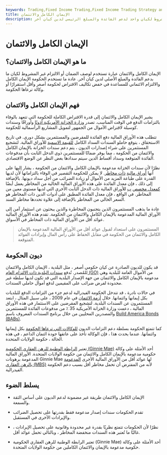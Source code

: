 ```yaml
---
keywords: Trading,Fixed Income Trading,Fixed Income Trading Strategy and Education,Strategy and Education
title: الإيمان الكامل والائتمان
description: يصف الإيمان الكامل والائتمان الضمان أو الالتزام غير المشروط لكيان واحد لدعم الفائدة والمبلغ الرئيسي لدين كيان آخر.
---
```


# الإيمان الكامل والائتمان
## ما هو الإيمان الكامل والائتمان؟

الإيمان الكامل والائتمان عبارة تستخدم لوصف الضمان أو الالتزام غير المشروط لكيان ما بدعم الفائدة والمبلغ الأصلي لدين كيان آخر. عادة ما تستخدم الحكومة الإيمان الكامل والالتزام الائتماني للمساعدة في خفض تكاليف الاقتراض لحكومة أصغر وأقل استقرارًا أو وكالة ترعاها الحكومة.

## فهم الإيمان الكامل والائتمان

يشير الإيمان الكامل والائتمان إلى قدرة الاقتراض الكاملة للحكومة التي تتعهد بالوفاء بالتزامات الدفع في الوقت المناسب. تصدر [وزارة الخزانة الأمريكية أذونًا](/ustreasury) وأوراقًا وسندات كوسيلة لاقتراض الأموال من الجمهور لتمويل المشاريع الرأسمالية للحكومة.

تتطلب هذه الأوراق المالية دفع الفائدة للمقرضين والمستثمرين بشكل دوري. في تاريخ الاستحقاق ، يتوقع حاملو السندات السداد الكامل [للقيمة الاسمية](/facevalue) للأوراق المالية. لتشجيع المستثمرين على شراء إصدارات الديون ، يتم دعم سندات الخزانة بالإيمان الكامل والائتمان من الحكومة ، مما يوفر ضمانًا للمستثمرين ذوي الدخل الثابت بأن مدفوعات الفائدة المتوقعة وسداد أقساط الدين سيتم سدادها بغض النظر عن الوضع الاقتصادي.

نظرًا لأن سندات الخزانة مدعومة بالإيمان الكامل والائتمان من الحكومة ، يشار إليها على أنها [أوراق مالية](/riskfreeasset) [ذات مخاطر](/riskfreeasset). لا يمكن للحكومة التقصير في الوفاء بالتزاماتها لأن لديها القدرة على طباعة المزيد من الأموال أو زيادة الضرائب من أجل سداد ديونها. بالإضافة إلى ذلك ، فإن معدل الفائدة على هذه الأوراق المالية الخالية من المخاطر يعمل أيضًا [كمعدل مخصص](/benchmark) [ب](/benchmark) للأوراق المالية ذات الدخل الثابت الأخرى التي لديها مستوى معين من المخاطر. في الواقع ، فإن معدل الفائدة المطبق على أدوات الدين ذات المخاطر هو السعر الخالي من المخاطر بالإضافة إلى علاوة تحددها مخاطر السند.

عادة ما يذهب المستثمرون الذين يتجنبون المخاطرة والذين يبحثون عن استثمار آمن إلى الأوراق المالية المدعومة بالإيمان الكامل والائتمان من الحكومة. تقدم هذه الأوراق المالية عوائد أقل من الأوراق المالية ذات المخاطر في الأسواق.

> المستثمرون على استعداد لقبول عوائد أقل من الأوراق المالية المدعومة بالإيمان الكامل والائتمان من الحكومة في مقابل الحفاظ على رأس المال وإيرادات الفوائد المتوقعة.

>

## ديون الحكومة

قد يكون للديون الصادرة عن كيان حكومي أصغر ، مثل البلدية ، الإيمان الكامل والائتمان للمُصدر. تُدفع [سندات البلدية ذات الالتزام العام (GO)](/generalobligationbond) من الأموال العامة للبلدية وهي مدعومة بالإيمان الكامل والائتمان من جهة الإصدار البلدية التي قد تكون لديها سلطة غير محدودة لفرض ضرائب على المقيمين لدفع أموال حاملي السندات.

في حالات نادرة ، قد تتدخل الحكومة الفيدرالية لدعم جزء من التزامات الدفع للبلديات بكل إيمانها وائتمانها. خلال [أزمة الائتمان](/credit-crisis) في عام 2009 ، على سبيل المثال ، ابتعد المستثمرون عن السندات البلدية. لتشجيع المقرضين على الاستثمار في هذه الأوراق المالية ، دعمت وزارة الخزانة الأمريكية 35 ٪ من مدفوعات الفائدة للمستثمرين والمصدرين المحليين من خلال برنامج السندات المعروف باسم [Build America Bonds (BABs)](/build-america-bonds-babs).

كما تتمتع الحكومة بسلطة دعم التزامات الديون [للوكالات التي ترعاها الحكومة](/gse) بكل إيمانها وائتمانها. عندما يحدث هذا ، فإن الوكالة تأخذ على عاتقها جودة ائتمان الداعم ، في هذه الحالة ، حكومة الولايات المتحدة.

تعتبر [الرابطة الوطنية للرهن العقاري الحكومية (Ginnie Mae)](/ginniemae) أحد الأمثلة على وكالة حكومية مدعومة بالإيمان الكامل والائتمان من حكومة الولايات المتحدة. الأوراق المالية المدعومة برهونات Ginnie Mae لها عوائد أقل من الأوراق المالية الأخرى [المدعومة بالرهن العقاري (MBS)](/mbs) لأنه من المفترض أن تحمل مخاطر أقل بسبب دعم الحكومة الفيدرالية.

## يسلط الضوء

- الإيمان الكامل والائتمان طريقة غير مضمونة لدعم الديون على أساس الثقة والسمعة.

- تقدم الحكومات سندات إصدار مدعومة فقط بقدرتها على تحصيل الضرائب والإيرادات الأخرى في المستقبل.

- نظرًا لأن الحكومات تتمتع نظريًا بقدرة غير محدودة وقانونية على تحصيل الإيرادات ، غالبًا ما تُعتبر هذه السندات منخفضة المخاطر ، وبالتالي تحمل عوائد أقل.

- تعتبر الرابطة الوطنية للرهن العقاري الحكومية (Ginnie Mae) أحد الأمثلة على وكالة حكومية مدعومة بالإيمان والائتمان الكاملين من حكومة الولايات المتحدة.

